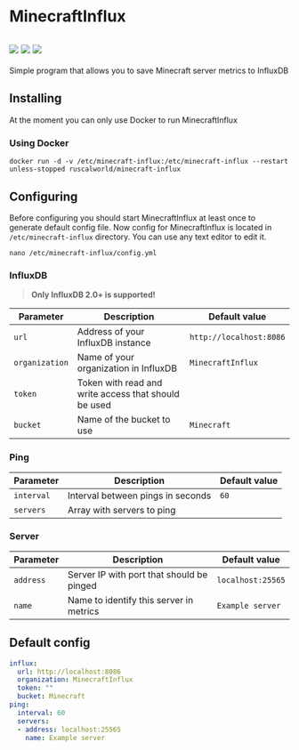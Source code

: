 # MinecraftInflux
![](https://img.shields.io/github/license/RuscalWorld/MinecraftInflux)
![](https://img.shields.io/github/go-mod/go-version/RuscalWorld/MinecraftInflux)
![](https://img.shields.io/github/workflow/status/RuscalWorld/MinecraftInflux/build)
---
Simple program that allows you to save Minecraft server metrics to InfluxDB

## Installing
At the moment you can only use Docker to run MinecraftInflux

### Using Docker

```shell
docker run -d -v /etc/minecraft-influx:/etc/minecraft-influx --restart unless-stopped ruscalworld/minecraft-influx
```

## Configuring
Before configuring you should start MinecraftInflux at least once to generate default config file.
Now config for MinecraftInflux is located in `/etc/minecraft-influx` directory.
You can use any text editor to edit it.

```shell
nano /etc/minecraft-influx/config.yml
```

### InfluxDB

> **Only InfluxDB 2.0+ is supported!**

| Parameter | Description | Default value |
| --- | --- | --- |
| `url` | Address of your InfluxDB instance | `http://localhost:8086` |
| `organization` | Name of your organization in InfluxDB | `MinecraftInflux` |
| `token` | Token with read and write access that should be used | ` ` |
| `bucket` | Name of the bucket to use | `Minecraft` |

### Ping

| Parameter | Description | Default value |
| --- | --- | --- |
| `interval` | Interval between pings in seconds | `60` |
| `servers` | Array with servers to ping |  |

### Server

| Parameter | Description | Default value |
| --- | --- | --- |
| `address` | Server IP with port that should be pinged | `localhost:25565` |
| `name` | Name to identify this server in metrics | `Example server` |

## Default config

```yaml
influx:
  url: http://localhost:8086
  organization: MinecraftInflux
  token: ""
  bucket: Minecraft
ping:
  interval: 60
  servers:
  - address: localhost:25565
    name: Example server
```